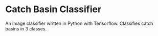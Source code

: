 # Catch Basin Classifier
An image classifier written in Python with Tensorflow. Classifies catch basins in 3 classes.
